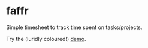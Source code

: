 faffr
=====

Simple timesheet to track time spent on tasks/projects.

Try the (luridly coloured!) [demo](http://mallison.github.io/faffr).
